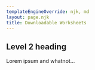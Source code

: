 ```yaml
---
templateEngineOverride: njk, md
layout: page.njk
title: Downloadable Worksheets
---
```


## Level 2 heading

Lorem ipsum and whatnot…

